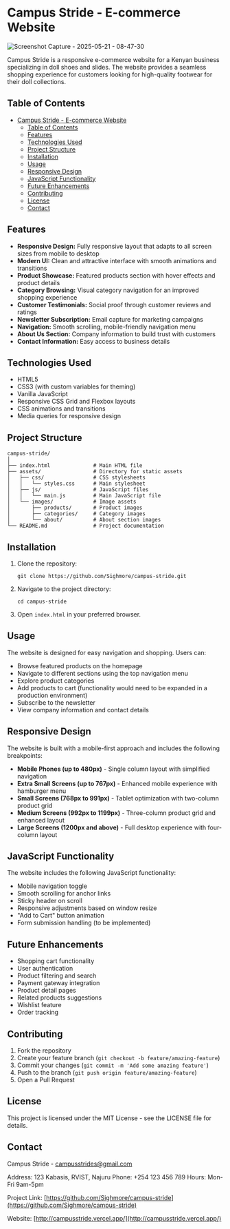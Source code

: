# Campus Stride - E-commerce Website

![Screenshot Capture - 2025-05-21 - 08-47-30](https://github.com/user-attachments/assets/456b11f2-c21a-4518-b3b6-27d7a39b08b4)


Campus Stride is a responsive e-commerce website for a Kenyan business specializing in doll shoes and slides. The website provides a seamless shopping experience for customers looking for high-quality footwear for their doll collections.

## Table of Contents

- [Campus Stride - E-commerce Website](#campus-stride---e-commerce-website)
  - [Table of Contents](#table-of-contents)
  - [Features](#features)
  - [Technologies Used](#technologies-used)
  - [Project Structure](#project-structure)
  - [Installation](#installation)
  - [Usage](#usage)
  - [Responsive Design](#responsive-design)
  - [JavaScript Functionality](#javascript-functionality)
  - [Future Enhancements](#future-enhancements)
  - [Contributing](#contributing)
  - [License](#license)
  - [Contact](#contact)

## Features

- **Responsive Design:** Fully responsive layout that adapts to all screen sizes from mobile to desktop
- **Modern UI:** Clean and attractive interface with smooth animations and transitions
- **Product Showcase:** Featured products section with hover effects and product details
- **Category Browsing:** Visual category navigation for an improved shopping experience
- **Customer Testimonials:** Social proof through customer reviews and ratings
- **Newsletter Subscription:** Email capture for marketing campaigns
- **Navigation:** Smooth scrolling, mobile-friendly navigation menu
- **About Us Section:** Company information to build trust with customers
- **Contact Information:** Easy access to business details

## Technologies Used

- HTML5
- CSS3 (with custom variables for theming)
- Vanilla JavaScript
- Responsive CSS Grid and Flexbox layouts
- CSS animations and transitions
- Media queries for responsive design

## Project Structure

```
campus-stride/
│
├── index.html              # Main HTML file
├── assets/                 # Directory for static assets
│   ├── css/                # CSS stylesheets
│   │   └── styles.css      # Main stylesheet
│   ├── js/                 # JavaScript files
│   │   └── main.js         # Main JavaScript file
│   └── images/             # Image assets
│       ├── products/       # Product images
│       ├── categories/     # Category images
│       └── about/          # About section images
└── README.md               # Project documentation
```

## Installation

1. Clone the repository:
   ```
   git clone https://github.com/Sighmore/campus-stride.git
   ```

2. Navigate to the project directory:
   ```
   cd campus-stride
   ```

3. Open `index.html` in your preferred browser.

## Usage

The website is designed for easy navigation and shopping. Users can:

- Browse featured products on the homepage
- Navigate to different sections using the top navigation menu
- Explore product categories
- Add products to cart (functionality would need to be expanded in a production environment)
- Subscribe to the newsletter
- View company information and contact details

## Responsive Design

The website is built with a mobile-first approach and includes the following breakpoints:

- **Mobile Phones (up to 480px)** - Single column layout with simplified navigation
- **Extra Small Screens (up to 767px)** - Enhanced mobile experience with hamburger menu
- **Small Screens (768px to 991px)** - Tablet optimization with two-column product grid
- **Medium Screens (992px to 1199px)** - Three-column product grid and enhanced layout
- **Large Screens (1200px and above)** - Full desktop experience with four-column layout

## JavaScript Functionality

The website includes the following JavaScript functionality:

- Mobile navigation toggle
- Smooth scrolling for anchor links
- Sticky header on scroll
- Responsive adjustments based on window resize
- "Add to Cart" button animation
- Form submission handling (to be implemented)

## Future Enhancements

- Shopping cart functionality
- User authentication
- Product filtering and search
- Payment gateway integration
- Product detail pages
- Related products suggestions
- Wishlist feature
- Order tracking

## Contributing

1. Fork the repository
2. Create your feature branch (`git checkout -b feature/amazing-feature`)
3. Commit your changes (`git commit -m 'Add some amazing feature'`)
4. Push to the branch (`git push origin feature/amazing-feature`)
5. Open a Pull Request

## License

This project is licensed under the MIT License - see the LICENSE file for details.

## Contact

Campus Stride - [campusstrides@gmail.com](mailto:campusstrides@gmail.com)

Address: 123 Kabasis, RVIST, Najuru
Phone: +254 123 456 789
Hours: Mon-Fri 9am-5pm

Project Link: [https://github.com/Sighmore/campus-stride](https://github.com/Sighmore/campus-stride)

Website: [http://campusstride.vercel.app/](http://campusstride.vercel.app/)
